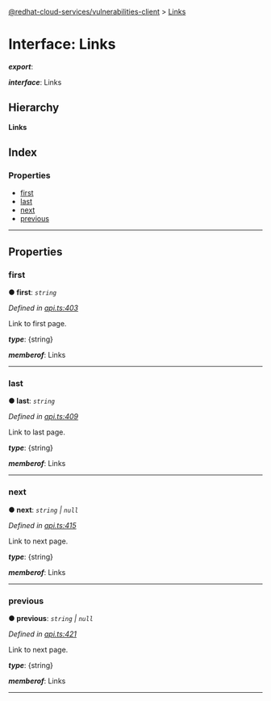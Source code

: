 [@redhat-cloud-services/vulnerabilities-client](../README.md) > [Links](../interfaces/links.md)

# Interface: Links

*__export__*: 

*__interface__*: Links

## Hierarchy

**Links**

## Index

### Properties

* [first](links.md#first)
* [last](links.md#last)
* [next](links.md#next)
* [previous](links.md#previous)

---

## Properties

<a id="first"></a>

###  first

**● first**: *`string`*

*Defined in [api.ts:403](https://github.com/RedHatInsights/javascript-clients/blob/master/packages/vulnerabilities/git-api/api.ts#L403)*

Link to first page.

*__type__*: {string}

*__memberof__*: Links

___
<a id="last"></a>

###  last

**● last**: *`string`*

*Defined in [api.ts:409](https://github.com/RedHatInsights/javascript-clients/blob/master/packages/vulnerabilities/git-api/api.ts#L409)*

Link to last page.

*__type__*: {string}

*__memberof__*: Links

___
<a id="next"></a>

###  next

**● next**: *`string` \| `null`*

*Defined in [api.ts:415](https://github.com/RedHatInsights/javascript-clients/blob/master/packages/vulnerabilities/git-api/api.ts#L415)*

Link to next page.

*__type__*: {string}

*__memberof__*: Links

___
<a id="previous"></a>

###  previous

**● previous**: *`string` \| `null`*

*Defined in [api.ts:421](https://github.com/RedHatInsights/javascript-clients/blob/master/packages/vulnerabilities/git-api/api.ts#L421)*

Link to next page.

*__type__*: {string}

*__memberof__*: Links

___


